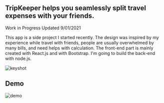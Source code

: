 ## TripKeeper helps you seamlessly split travel expenses with your friends.

Work in Progress
Updated 9/01/2021

This app is a side project I started recently. The design was inspired by my experience while travel with friends, people are usually overwhelmed by many bills, and need helps with calculation. The front-end part is mainly created with React.js and with Bootstrap. I'm going to build the back-end with node.js.

![keyshot](https://yuanyuanhu96.github.io/share/concept.png)



## Demo

![demo](https://yuanyuanhu96.github.io/share/demo-v4.gif)



